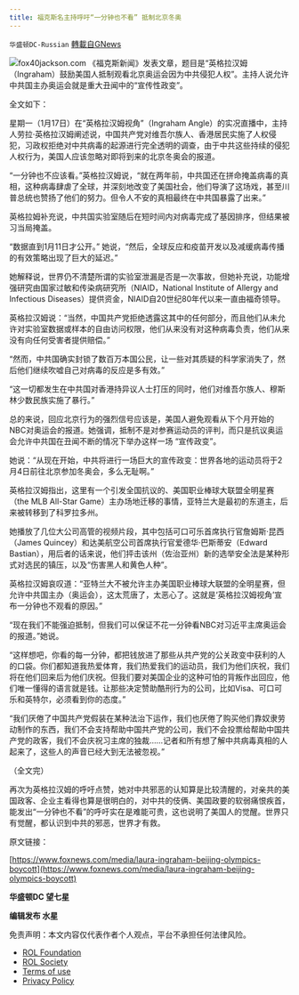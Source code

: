 ```yaml
---
title: 福克斯名主持呼吁“一分钟也不看” 抵制北京冬奥
---
```

`华盛顿DC-Russian` [轉載自GNews](https://gnews.org/zh-hans/1876806/)

![](https://assets.gnews.org/wp-content/uploads/2022/01/B-2.jpg)fox40jackson.com
《福克斯新闻》发表文章，题目是“英格拉汉姆（Ingraham）鼓励美国人抵制观看北京奥运会因为中共侵犯人权”。主持人说允许中共国主办奥运会就是重大丑闻中的“宣传性政变”。

全文如下：

星期一（1月17日）在“英格拉汉姆视角”（Ingraham Angle）的实况直播中，主持人劳拉·英格拉汉姆阐述说，中国共产党对维吾尔族人、香港居民实施了人权侵犯，习政权拒绝对中共病毒的起源进行完全透明的调查，由于中共这些持续的侵犯人权行为，美国人应该忽略对即将到来的北京冬奥会的报道。

“一分钟也不应该看。”英格拉汉姆说，“就在两年前，中共国还在拼命掩盖病毒的真相，这种病毒肆虐了全球，并深刻地改变了美国社会，他们导演了这场戏，甚至川普总统也赞扬了他们的努力。但令人不安的真相最终在中共国暴露了出来。”

英格拉姆补充说，中共国实验室随后在短时间内对病毒完成了基因排序，但结果被习当局掩盖。

“数据直到1月11日才公开。” 她说，“然后，全球反应和疫苗开发以及减缓病毒传播的有效策略出现了巨大的延迟。”

她解释说，世界仍不清楚所谓的实验室泄漏是否是一次事故，但她补充说，功能增强研究由国家过敏和传染病研究所（NIAID，National Institute of Allergy and Infectious Diseases）提供资金，NIAID自20世纪80年代以来一直由福奇领导。

英格拉汉姆说：“当然，中国共产党拒绝透露这其中的任何部分，而且他们从未允许对实验室数据或样本的自由访问权限，他们从来没有对这种病毒负责，他们从来没有向任何受害者提供赔偿。”

“然而，中共国确实封锁了数百万本国公民，让一些对其质疑的科学家消失了，然后他们继续吹嘘自己对病毒的反应是多有效。”

“这一切都发生在中共国对香港持异议人士打压的同时，他们对维吾尔族人、穆斯林少数民族实施了暴行。”

总的来说，回应北京行为的强烈信号应该是，美国人避免观看从下个月开始的NBC对奥运会的报道。她强调，抵制不是对参赛运动员的评判，而只是抗议奥运会允许中共国在丑闻不断的情况下举办这样一场 “宣传政变”。

她说：“从现在开始，中共将进行一场巨大的宣传政变：世界各地的运动员将于2月4日前往北京参加冬奥会，多么无耻啊。”

英格拉汉姆指出，这里有一个引发全国抗议的、美国职业棒球大联盟全明星赛（the MLB All-Star Game）主办场地迁移的事情，亚特兰大是最初的东道主，后来被转移到了科罗拉多州。

她播放了几位大公司高管的视频片段，其中包括可口可乐首席执行官詹姆斯·昆西（James Quincey）和达美航空公司首席执行官爱德华·巴斯蒂安（Edward Bastian），用后者的话来说，他们抨击该州（佐治亚州）新的选举安全法是某种形式对选民的镇压，以及“伤害黑人和黄色人种”。

英格拉汉姆哀叹道：“亚特兰大不被允许主办美国职业棒球大联盟的全明星赛，但允许中共国主办（奥运会），这太荒唐了，太恶心了。这就是‘英格拉汉姆视角’宣布一分钟也不观看的原因。”

“现在我们不能强迫抵制，但我们可以保证不花一分钟看NBC对习近平主席奥运会的报道。”她说。

“这样想吧，你看的每一分钟，都把钱放进了那些从共产党的公关政变中获利的人的口袋。你们都知道我热爱体育，我们热爱我们的运动员，我们为他们庆祝，我们将在他们回来后为他们庆祝。但我们要对美国企业的这种可怕的背叛作出回应，他们唯一懂得的语言就是钱。让那些决定赞助酷刑行为的公司，比如Visa、可口可乐和英特尔，必须看到你的态度。”

“我们厌倦了中国共产党假装在某种法治下运作，我们也厌倦了购买他们靠奴隶劳动制作的东西，我们不会支持帮助中国共产党的公司，我们不会投票给帮助中国共产党的政客，我们不会庆祝习主席的独裁……记者和所有想了解中共病毒真相的人起来了，这些人的声音已经大到无法被忽视。”

（全文完）

再次为英格拉汉姆的呼吁点赞，她对中共邪恶的认知算是比较清醒的，对亲共的美国政客、企业主看得也算是很明白的，对中共的伎俩、美国政要的软弱痛恨疾首，能发出“一分钟也不看”的呼吁实在是难能可贵，这也说明了美国人的觉醒。世界只有觉醒，都认识到中共的邪恶，世界才有救。

原文链接：

[https://www.foxnews.com/media/laura-ingraham-beijing-olympics-boycott](https://www.foxnews.com/media/laura-ingraham-beijing-olympics-boycott)

**华盛顿DC 望七星**

**编辑发布  水星**

 

免责声明：本文内容仅代表作者个人观点，平台不承担任何法律风险。

- [ROL Foundation](https://rolfoundation.org/)
- [ROL Society](https://rolsociety.org/)
- [Terms of use](https://gnews.org/terms-of-use-3/)
- [Privacy Policy](https://gnews.org/privacy-policy/)
